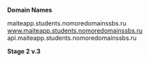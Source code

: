 **Domain Names**

maiteapp.students.nomoredomainssbs.ru
www.maiteapp.students.nomoredomainssbs.ru
api.maiteapp.students.nomoredomainssbs.ru

**Stage 2 v.3**
